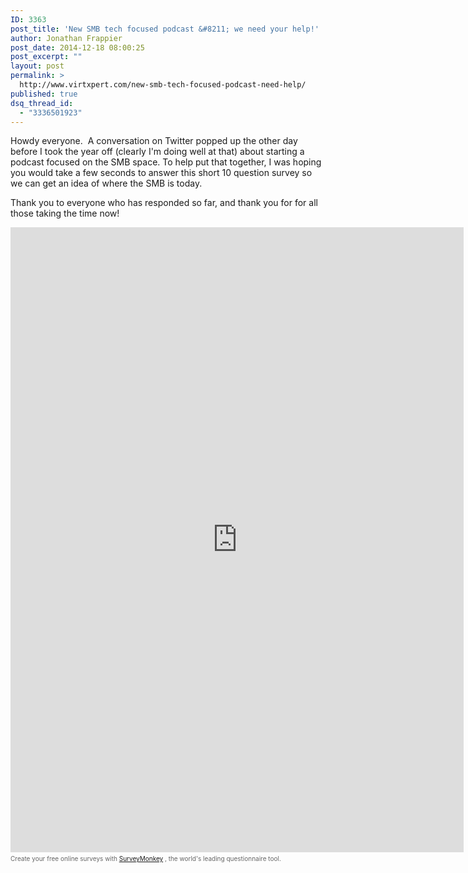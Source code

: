 ```yaml
---
ID: 3363
post_title: 'New SMB tech focused podcast &#8211; we need your help!'
author: Jonathan Frappier
post_date: 2014-12-18 08:00:25
post_excerpt: ""
layout: post
permalink: >
  http://www.virtxpert.com/new-smb-tech-focused-podcast-need-help/
published: true
dsq_thread_id:
  - "3336501923"
---
```

Howdy everyone.  A conversation on Twitter popped up the other day before I took the year off (clearly I'm doing well at that) about starting a podcast focused on the SMB space. To help put that together, I was hoping you would take a few seconds to answer this short 10 question survey so we can get an idea of where the SMB is today.

Thank you to everyone who has responded so far, and thank you for for all those taking the time now!
<div id="surveyMonkeyInfo" style="width:800px;font-size:10px;color:#666;"><div><iframe id="sm_e_s" src="https://www.surveymonkey.com/jsEmbed.aspx?sm=Ew9iyvFEQQds1OcH0cPYPw_3d_3d" width="725" height="1000" style="border:0px;padding-bottom:4px;" frameborder="0" allowtransparency="true" ></iframe></div>Create your free online surveys with <a href="https://www.surveymonkey.com">SurveyMonkey</a> , the world's leading questionnaire tool.</div>